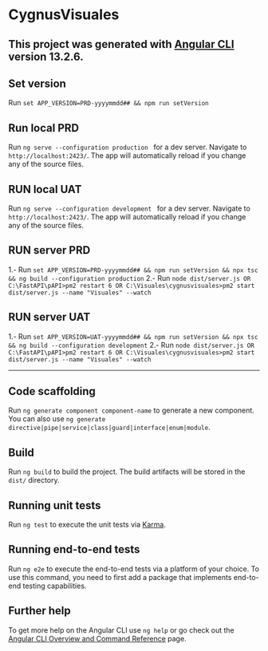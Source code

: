 # CygnusVisuales

This project was generated with [Angular CLI](https://github.com/angular/angular-cli) version 13.2.6.
-----------------------------------------------------------------
## Set version 

Run `set APP_VERSION=PRD-yyyymmdd## && npm run setVersion`

## Run local PRD

Run `ng serve --configuration production ` for a dev server. Navigate to `http://localhost:2423/`. The app will automatically reload if you change any of the source files.

## RUN local UAT

Run `ng serve --configuration development ` for a dev server. Navigate to `http://localhost:2423/`. The app will automatically reload if you change any of the source files.

## RUN server PRD
1.- Run `set APP_VERSION=PRD-yyyymmdd## && npm run setVersion && npx tsc && ng build --configuration production`
2.- Run `node dist/server.js OR C:\FastAPI\pAPI>pm2 restart 6 OR C:\Visuales\cygnusvisuales>pm2 start dist/server.js --name "Visuales" --watch`

## RUN server UAT
1.- Run `set APP_VERSION=UAT-yyyymmdd## && npm run setVersion && npx tsc && ng build --configuration development`
2.- Run `node dist/server.js OR C:\FastAPI\pAPI>pm2 restart 6 OR C:\Visuales\cygnusvisuales>pm2 start dist/server.js --name "Visuales" --watch `

-----------------------------------------------------------------


## Code scaffolding

Run `ng generate component component-name` to generate a new component. You can also use `ng generate directive|pipe|service|class|guard|interface|enum|module`.

## Build

Run `ng build` to build the project. The build artifacts will be stored in the `dist/` directory.

## Running unit tests

Run `ng test` to execute the unit tests via [Karma](https://karma-runner.github.io).

## Running end-to-end tests

Run `ng e2e` to execute the end-to-end tests via a platform of your choice. To use this command, you need to first add a package that implements end-to-end testing capabilities.

## Further help

To get more help on the Angular CLI use `ng help` or go check out the [Angular CLI Overview and Command Reference](https://angular.io/cli) page.
